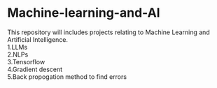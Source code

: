 # Machine-learning-and-AI
This repository will includes projects relating to Machine Learning and Artificial Intelligence.
<br>
1.LLMs<br>
2.NLPs<br>
3.Tensorflow<br>
4.Gradient descent<br>
5.Back propogation method to find errors
